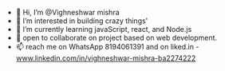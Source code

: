 - 👋 Hi, I’m @Vighneshwar mishra
- 👀 I’m interested in building crazy things' 
- 🌱 I’m currently learning javaScript, react, and Node.js
- 💞️ open to collaborate  on project based on web development. 
- 📫  reach me on WhatsApp 8194061391 and on liked.in - www.linkedin.com/in/vighneshwar-mishra-ba2274222

